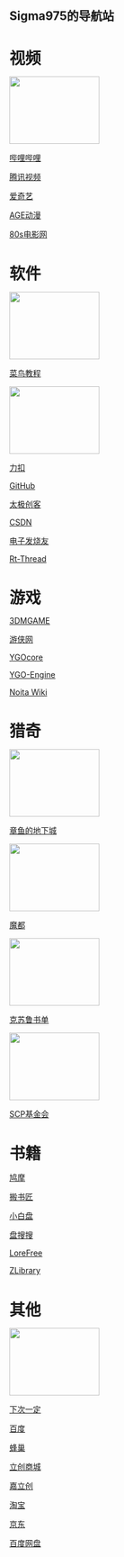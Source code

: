 ## Sigma975的导航站

<div id="video" style="width:160px;">
  
  <h1 style="margin-bottom:0;">视频</h1>
  
  <a href="https://www.bilibili.com/" target="_blank"><img src="https://t7.baidu.com/it/u=4138435146,1856383332&fm=218&app=125&size=f242,150&n=0&f=PNG?s=8197C732DDA1FA133E526557030030B9&sec=1652288400&t=aa4a6db4ffc4ae2338f543d4c397ef5f" width=160 height=120></a><br>
  
  <a href="https://www.bilibili.com/" target="_blank">哔哩哔哩</a><br>
  
  <a href="https://v.qq.com/?ptag=qqbsc" target="_blank">腾讯视频</a><br>
  
  <a href="https://www.iqiyi.com/" target="_blank">爱奇艺</a><br>
  
  <a href="https://www.agemys.com/" target="_blank">AGE动漫</a><br>
  
  <a href="https://www.80s.tw/" target="_blank">80s电影网</a><br>
</div>

<div id="software" style="width:160px;">

  <h1 style="margin-bottom:0;">软件</h1>
  
  <a href="https://www.runoob.com/" target="_blank"><img src="https://img1.baidu.com/it/u=2206127466,2420924082&fm=253&fmt=auto&app=138&f=GIF?w=220&h=100" width=160 height=120></a><br>

  <a href="https://www.runoob.com/" target="_blank">菜鸟教程</a><br>
  
  <a href="http://scp-wiki-cn.wikidot.com/" target="_blank"><img src="https://static.leetcode.cn/cn-mono-assets/production/assets/logo-dark-cn.c42314a8.svg" width=160 height=120></a><br>

  <a href="https://leetcode.cn/" target="_blank">力扣</a><br>
  
  <a href="https://github.com/" target="_blank">GitHub</a><br>
  
  <a href="http://www.taichi-maker.com/" target="_blank">太极创客</a><br>
  
  <a href="https://www.csdn.net/" target="_blank">CSDN</a><br>

  <a href="https://www.elecfans.com/" target="_blank">电子发烧友</a><br>
  
  <a href="https://www.rt-thread.org/" target="_blank">Rt-Thread</a><br>
  
</div>

<div id="game" style="width:160px;">
  
  <h1 style="margin-bottom:0;">游戏</h1>
  
  <a href="https://www.3dmgame.com/" target="_blank">3DMGAME</a><br>

  <a href="https://www.ali213.net/" target="_blank">游侠网</a><br>
  
  <a href="http://ygocore.ysepan.com/" target="_blank">YGOcore</a><br>

  <a href="https://www.ygo-sem.cn/index.html" target="_blank">YGO-Engine</a><br>
  
  <a href="https://noita.fandom.com/wiki/Noita_Wiki/zh?mobileaction=toggle_view_mobile" target="_blank">Noita Wiki</a><br>
  
</div>

<div id="strange" style="width:160px;">
  
  <h1 style="margin-bottom:0;">猎奇</h1>

  <a href="https://www.cnmods.org/" target="_blank"><img src="https://www.cnmods.org/title-1.jpg" width=160 height=120></a><br>

  <a href="https://www.cnmods.org/" target="_blank">章鱼的地下城</a><br>

  <a href="https://www.cnmods.net/#/homePage" target="_blank"><img src="https://wiki.cnmods.org/_media/logo.png" width=160 height=120></a><br>

  <a href="https://www.cnmods.net/#/homePage" target="_blank">魔都</a><br>

  <a href="https://www.douban.com/note/581689161/" target="_blank"><img src="https://img0.baidu.com/it/u=2898435425,2147751146&fm=253&fmt=auto&app=138&f=JPEG?w=593&h=500" width=160 height=120></a><br>

  <a href="https://www.douban.com/note/581689161/" target="_blank">克苏鲁书单</a><br>

  <a href="http://scp-wiki-cn.wikidot.com/" target="_blank"><img src="https://img2.baidu.com/it/u=3880532747,2617205718&fm=253&fmt=auto&app=138&f=JPEG?w=800&h=500" width=160 height=120></a><br>

  <a href="http://scp-wiki-cn.wikidot.com/" target="_blank">SCP基金会</a><br>
  
</div>

<div id="book" style="width:160px;">
  
  <h1 style="margin-bottom:0;">书籍</h1>
  
  <a href="https://www.jiumodiary.com" target="_blank">鸠摩</a><br>

  <a href="https://www.banshujiang.cn" target="_blank">搬书匠</a><br>

  <a href="https://www.xiaobaipan.com" target="_blank">小白盘</a><br>

  <a href="https://www.pansoso.org" target="_blank">盘搜搜</a><br>

  <a href="https://ebook2.lorefree.com" target="_blank">LoreFree</a><br>

  <a href="https://zh.singlelogin.me/" target="_blank">ZLibrary</a><br>
  
</div>

<div id="other" style="width:160px;">
  
  <h1 style="margin-bottom:0;">其他</h1>

  <a href="https://www.iiice.cn/#/" target="_blank"><img src="https://img2.baidu.com/it/u=1666363001,73034044&fm=253&fmt=auto?w=1452&h=800" width=160 height=120></a><br>

  <a href="https://www.iiice.cn/#/" target="_blank">下次一定</a><br>

  <a href="https://www.baidu.com/" target="_blank">百度</a><br>

  <a href="https://666yun.men/#/dashboard" target="_blank">蜂巢</a><br>

  <a href="https://www.szlcsc.com/?c=BD&sdclkid=ALeN15opALAi15eG&audience=3121619&bd_vid=8386733010871724153" target="_blank">立创商城</a><br>

  <a href="https://www.jlc.com/" target="_blank">嘉立创</a><br>

  <a href="https://www.taobao.com/" target="_blank">淘宝</a><br>

  <a href="https://www.jd.com/" target="_blank">京东</a><br>

  <a href="https://pan.baidu.com/disk/main?from=oldversion#/brand" target="_blank">百度网盘</a><br>
  
</div>


